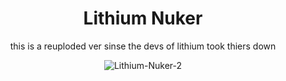 <div align="center">

# Lithium Nuker 
this is a reuploded ver sinse the devs of lithium took thiers down

![Lithium-Nuker-2](https://user-images.githubusercontent.com/79665934/229323489-881f4018-d155-4bfb-9036-d11711e5b4e3.png)
